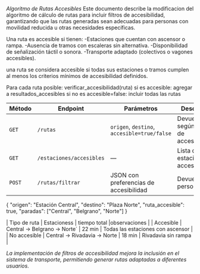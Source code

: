 *Algoritmo de Rutas Accesibles*
Este documento describe la modificacion del algoritmo de cálculo de rutas para incluir filtros de accesibilidad, garantizando que las rutas generadas sean adecuadas para personas con movilidad reducida u otras necesidades específicas.

Una ruta es accesible si tienen:
-Estaciones que cuentan con ascensor o rampa.
-Ausencia de tramos con escaleras sin alternativa.
-Disponibilidad de señalización táctil o sonora.
-Transporte adaptado (colectivos o vagones accesibles).

una ruta se considera accesible si todas sus estaciones o tramos cumplen al menos los criterios mínimos de accesibilidad definidos.

Para cada ruta posible:
    verificar_accesibilidad(ruta)
    si es accesible:
        agregar a resultados_accesibles
    si no es accesible=false:
        incluir todas las rutas
        
| Método | Endpoint                 | Parámetros                                  | Descripción                                    |
| ------ | ------------------------ | ------------------------------------------- | ---------------------------------------------- |
| `GET`  | `/rutas`                 | `origen`, `destino`, `accesible=true/false` | Devuelve rutas según el nivel de accesibilidad |
| `GET`  | `/estaciones/accesibles` | —                                           | Lista de estaciones accesibles                 |
| `POST` | `/rutas/filtrar`         | JSON con preferencias de accesibilidad      | Devuelve rutas personalizadas                  |

{
  "origen": "Estación Central",
  "destino": "Plaza Norte",
  "ruta_accesible": true,
  "paradas": ["Central", "Belgrano", "Norte"]
}

| Tipo de ruta | Estacioness                 | tiempo total  |observaciones                      |
| Accesible    | Central → Belgrano → Norte` |    22 min     | Todas las estaciones con ascensor |
| No accesible | Central → Rivadavia → Norte |    18 min     | Rivadavia sin rampa               |

*La implementación de filtros de accesibilidad mejora la inclusión en el sistema de transporte, permitiendo generar rutas adaptadas a diferentes usuarios.*
